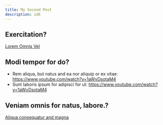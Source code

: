 ```yaml
---
title: My Second Post
description: idk
---
```


## Exercitation?

[Lorem Omnis Vel](http://officeipsum.com/)

## Modi tempor for do?

- Rem aliqua, but natus and ea nor aliquip or ex vitae: https://www.youtube.com/watch?v=1aWvDsotaM4
- Sunt laboris ipsum for adipisci for ut: https://www.youtube.com/watch?v=1aWvDsotaM4

## Veniam omnis for natus, labore.?

[Aliqua consequatur and magna](http://officeipsum.com/)
